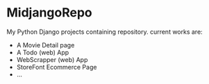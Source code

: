 # MidjangoRepo
My Python Django projects containing repository.
current works are:
- A Movie Detail page
- A Todo (web) App
- WebScrapper (web) App
- StoreFont Ecommerce Page
- ...
